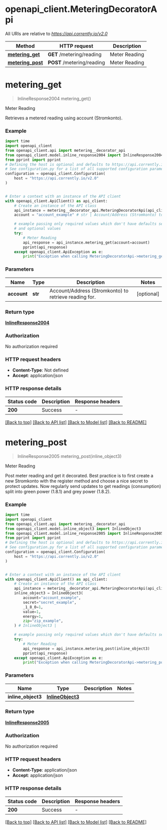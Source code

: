 # openapi_client.MeteringDecoratorApi

All URIs are relative to *https://api.corrently.io/v2.0*

Method | HTTP request | Description
------------- | ------------- | -------------
[**metering_get**](MeteringDecoratorApi.md#metering_get) | **GET** /metering/reading | Meter Reading
[**metering_post**](MeteringDecoratorApi.md#metering_post) | **POST** /metering/reading | Meter Reading


# **metering_get**
> InlineResponse2004 metering_get()

Meter Reading

Retrieves a metered reading using account (Stromkonto). 

### Example

```python
import time
import openapi_client
from openapi_client.api import metering__decorator_api
from openapi_client.model.inline_response2004 import InlineResponse2004
from pprint import pprint
# Defining the host is optional and defaults to https://api.corrently.io/v2.0
# See configuration.py for a list of all supported configuration parameters.
configuration = openapi_client.Configuration(
    host = "https://api.corrently.io/v2.0"
)


# Enter a context with an instance of the API client
with openapi_client.ApiClient() as api_client:
    # Create an instance of the API class
    api_instance = metering__decorator_api.MeteringDecoratorApi(api_client)
    account = "account_example" # str | Account/Address (Stromkonto) to retrieve reading for. (optional)

    # example passing only required values which don't have defaults set
    # and optional values
    try:
        # Meter Reading
        api_response = api_instance.metering_get(account=account)
        pprint(api_response)
    except openapi_client.ApiException as e:
        print("Exception when calling MeteringDecoratorApi->metering_get: %s\n" % e)
```


### Parameters

Name | Type | Description  | Notes
------------- | ------------- | ------------- | -------------
 **account** | **str**| Account/Address (Stromkonto) to retrieve reading for. | [optional]

### Return type

[**InlineResponse2004**](InlineResponse2004.md)

### Authorization

No authorization required

### HTTP request headers

 - **Content-Type**: Not defined
 - **Accept**: application/json


### HTTP response details
| Status code | Description | Response headers |
|-------------|-------------|------------------|
**200** | Success |  -  |

[[Back to top]](#) [[Back to API list]](../README.md#documentation-for-api-endpoints) [[Back to Model list]](../README.md#documentation-for-models) [[Back to README]](../README.md)

# **metering_post**
> InlineResponse2005 metering_post(inline_object3)

Meter Reading

Post meter reading and get it decorated. Best practice is to first create a new Stromkonto with the register method and choose a nice secret to protect updates. Now regularly send updates to get readings (consumption) split into green power (1.8.1) and grey power (1.8.2). 

### Example

```python
import time
import openapi_client
from openapi_client.api import metering__decorator_api
from openapi_client.model.inline_object3 import InlineObject3
from openapi_client.model.inline_response2005 import InlineResponse2005
from pprint import pprint
# Defining the host is optional and defaults to https://api.corrently.io/v2.0
# See configuration.py for a list of all supported configuration parameters.
configuration = openapi_client.Configuration(
    host = "https://api.corrently.io/v2.0"
)


# Enter a context with an instance of the API client
with openapi_client.ApiClient() as api_client:
    # Create an instance of the API class
    api_instance = metering__decorator_api.MeteringDecoratorApi(api_client)
    inline_object3 = InlineObject3(
        account="account_example",
        secret="secret_example",
        _1_8_0=1,
        value=1,
        energy=1,
        zip="zip_example",
    ) # InlineObject3 | 

    # example passing only required values which don't have defaults set
    try:
        # Meter Reading
        api_response = api_instance.metering_post(inline_object3)
        pprint(api_response)
    except openapi_client.ApiException as e:
        print("Exception when calling MeteringDecoratorApi->metering_post: %s\n" % e)
```


### Parameters

Name | Type | Description  | Notes
------------- | ------------- | ------------- | -------------
 **inline_object3** | [**InlineObject3**](InlineObject3.md)|  |

### Return type

[**InlineResponse2005**](InlineResponse2005.md)

### Authorization

No authorization required

### HTTP request headers

 - **Content-Type**: application/json
 - **Accept**: application/json


### HTTP response details
| Status code | Description | Response headers |
|-------------|-------------|------------------|
**200** | Success |  -  |

[[Back to top]](#) [[Back to API list]](../README.md#documentation-for-api-endpoints) [[Back to Model list]](../README.md#documentation-for-models) [[Back to README]](../README.md)

